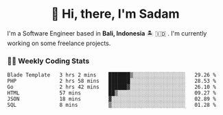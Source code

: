 <h1 align="center">👋 Hi, there, I'm Sadam</h1>
<p>I'm a Software Engineer based in <strong>Bali, Indonesia</strong> 🏝️ 🇮🇩 . I'm currently working on some freelance projects.</p>

### 👨‍💻 Weekly Coding Stats
<!--START_SECTION:waka-->

```text
Blade Template   3 hrs 2 mins    ███████▒░░░░░░░░░░░░░░░░░   29.26 %
PHP              2 hrs 58 mins   ███████░░░░░░░░░░░░░░░░░░   28.53 %
Go               2 hrs 42 mins   ██████▓░░░░░░░░░░░░░░░░░░   26.10 %
HTML             57 mins         ██▒░░░░░░░░░░░░░░░░░░░░░░   09.27 %
JSON             18 mins         ▓░░░░░░░░░░░░░░░░░░░░░░░░   02.89 %
SQL              8 mins          ▒░░░░░░░░░░░░░░░░░░░░░░░░   01.28 %
```

<!--END_SECTION:waka-->
